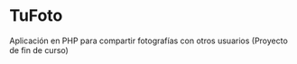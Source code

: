 # TuFoto
Aplicación en PHP para compartir fotografías con otros usuarios (Proyecto de fin de curso)
